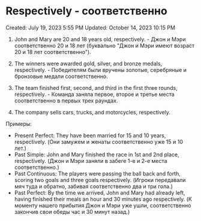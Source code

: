 # Respectively - соответственно

Created: July 19, 2023 5:55 PM
Updated: October 14, 2023 10:15 PM



1. John and Mary are 20 and 18 years old, respectively. - Джон и Мэри соответственно 20 и 18 лет (буквально "Джон и Мэри имеют возраст 20 и 18 лет соответственно").

2. The winners were awarded gold, silver, and bronze medals, respectively. - Победителям были вручены золотые, серебряные и бронзовые медали соответственно.

3. The team finished first, second, and third in the first three rounds, respectively. - Команда заняла первое, второе и третье места соответственно в первых трех раундах.

4. The company sells cars, trucks, and motorcycles, respectively.

Примеры:

- Present Perfect: They have been married for 15 and 10 years, respectively. (Они замужем и женаты соответственно уже 15 и 10 лет.)
- Past Simple: John and Mary finished the race in 1st and 2nd place, respectively. (Джон и Мэри заняли в забеге 1-е и 2-е места соответственно.)
- Past Continuous: The players were passing the ball back and forth, scoring two goals and three goals respectively. (Игроки передавали мяч туда и обратно, забивая соответственно два и три гола.)
- Past Perfect: By the time we arrived, John and Mary had already left, having finished their meals an hour and 30 minutes ago respectively. (К моменту нашего прибытия Джон и Мэри уже ушли, соответственно закончив свои обеды час и 30 минут назад.)